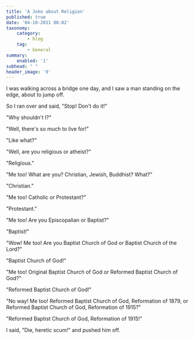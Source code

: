 ```yaml
---
title: 'A Joke about Religion'
published: true
date: '04-10-2011 08:02'
taxonomy:
    category:
        - blog
    tag:
        - General
summary:
    enabled: '1'
subhead: " "
header_image: '0'
---
```


I was walking across a bridge one day, and I saw a man standing on the edge, about to jump off.

So I ran over and said, "Stop! Don't do it!"

"Why shouldn't I?"

"Well, there's so much to live for!"

"Like what?"

"Well, are you religious or atheist?"

"Religious."

"Me too! What are you? Christian, Jewish, Buddhist? What?"

"Christian."

"Me too! Catholic or Protestant?"

"Protestant."

"Me too! Are you Episcopalian or Baptist?" 

"Baptist!"

"Wow! Me too! Are you Baptist Church of God or Baptist Church of the Lord?" 

"Baptist Church of God!"

"Me too! Original Baptist Church of God or Reformed Baptist Church of God?"

"Reformed Baptist Church of God!"

"No way! Me too! Reformed Baptist Church of God, Reformation of 1879, or Reformed Baptist Church of God, Reformation of 1915?"

"Reformed Baptist Church of God, Reformation of 1915!"

I said, "Die, heretic scum!" and pushed him off.
